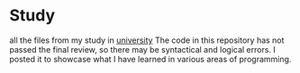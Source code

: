 # Study
all the files from my study in [university](https://sfu.ru/ru) 
The code in this repository has not passed the final review, so there may be syntactical and logical errors. I posted it to showcase what I have learned in various areas of programming.
